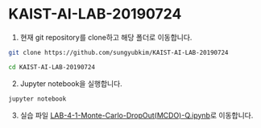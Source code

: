 # KAIST-AI-LAB-20190724

1. 현재 git repository를 clone하고 해당 폴더로 이동합니다.

```bash
git clone https://github.com/sungyubkim/KAIST-AI-LAB-20190724
```

```bash
cd KAIST-AI-LAB-20190724
```

2. Jupyter notebook을 실행합니다.

```bash
jupyter notebook
```

3. 실습 파일 [LAB-4-1-Monte-Carlo-DropOut(MCDO)-Q.ipynb](https://github.com/sungyubkim/KAIST-AI-LAB-20190724/blob/master/LAB-4-1-Monte-Carlo-DropOut(MCDO)-Q.ipynb)로 이동합니다.

